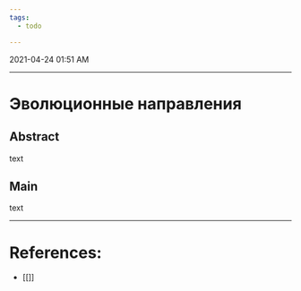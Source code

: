 ```yaml
---
tags:
  - todo

---
```

2021-04-24 01:51 AM
***

# Эволюционные направления
## Abstract
text
## Main
text

***

# References:
- [[]]
